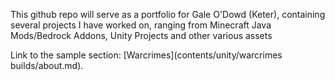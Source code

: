 This github repo will serve as a portfolio for Gale O'Dowd (Keter), containing several projects I have worked on, ranging from Minecraft Java Mods/Bedrock Addons, Unity Projects and other various assets

Link to the sample section: [Warcrimes](contents/unity/warcrimes builds/about.md).
